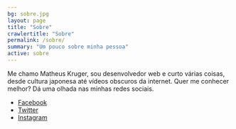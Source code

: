 ```yaml
---
bg: sobre.jpg
layout: page
title: "Sobre"
crawlertitle: "Sobre"
permalink: /sobre/
summary: "Um pouco sobre minha pessoa"
active: sobre
---
```


Me chamo Matheus Kruger, sou desenvolvedor web e curto várias coisas, desde cultura japonesa até vídeos obscuros da internet. Quer me conhecer melhor? Dá uma olhada nas minhas redes sociais.

* <a href="https://www.facebook.com/mathkruger" target="_blank">Facebook</a>
* <a href="https://twitter.com/_mathkruger" target="_blank">Twitter</a>
* <a href="https://www.instagram.com/mathkruger/" target="_blank">Instagram</a>